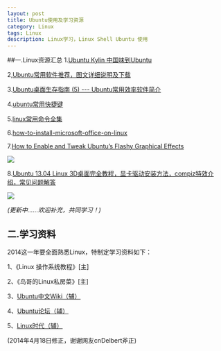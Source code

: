 ```yaml
---
layout: post
title: Ubuntu使用及学习资源
category: Linux
tags: Linux
description: Linux学习，Linux Shell Ubuntu 使用
---
```


##一.Linux资源汇总
1.[Ubuntu Kylin 中国味到Ubuntu](http://www.ubuntukylin.com/)

2,[Ubuntu常用软件推荐，图文详细说明及下载](http://www.oschina.net/question/12_515)

3.[Ubuntu桌面生存指南 (5) --- Ubuntu常用效率软件简介](http://ghosertblog.github.io/blog/2013/01/07/ubuntu-efficient-software/)

4.[ubuntu常用快捷键](http://www.cnblogs.com/kekec/archive/2012/08/26/2657302.html)

5.[linux常用命令全集](http://linux.chinaitlab.com/special/linuxcom/Index.html)

6.[how-to-install-microsoft-office-on-linux](http://www.howtogeek.com/171565/how-to-install-microsoft-office-on-linux/)

7.[How to Enable and Tweak Ubuntu’s Flashy Graphical Effects](http://www.howtogeek.com/167674/how-to-enable-and-tweak-ubuntus-flashy-graphical-effects/)

![](http://www.howtogeek.com/wp-content/uploads/2013/07/ubuntu-desktop-cube.png)

8.[Ubuntu 13.04 Linux 3D桌面完全教程，显卡驱动安装方法，compiz特效介绍，常见问题解答](http://forum.ubuntu.org.cn/viewtopic.php?t=140531)

![](http://www.howtogeek.com/wp-content/uploads/2013/07/ubuntu-desktop-cube.png)


*(更新中……欢迎补充，共同学习！)*

## 二.学习资料
2014这一年要全面熟悉Linux，特制定学习资料如下：

1、《Linux 操作系统教程》[主]

2、《鸟哥的Linux私房菜》[主]

3、[Ubuntu中文Wiki（辅）](http://wiki.ubuntu.org.cn/%E9%A6%96%E9%A1%B5)

4、[Ubuntu论坛（辅）](http://forum.ubuntu.org.cn/)

5、[Linux时代（辅）](http://linux.chinaunix.net/)

(2014年4月18日修正，谢谢网友cnDelbert斧正)
